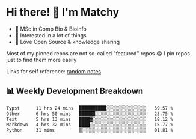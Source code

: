 # Hi there! 👋 I'm Matchy

- 🧬 MSc in Comp Bio & Bioinfo
- 🎈 Interested in a lot of things
- 💜 Love Open Source & knowledge sharing

Most of my pinned repos are not so-called "featured" repos 😂 I pin repos just to find them more easily

Links for self reference: [random notes](https://matchy233.github.io/random-notes)

## 📊 Weekly Development Breakdown

<!--START_SECTION:waka-->

```txt
Typst      11 hrs 24 mins  ██████████░░░░░░░░░░░░░░░   39.57 %
Other      6 hrs 50 mins   ██████░░░░░░░░░░░░░░░░░░░   23.75 %
Text       5 hrs 13 mins   ████▓░░░░░░░░░░░░░░░░░░░░   18.12 %
Markdown   4 hrs 32 mins   ████░░░░░░░░░░░░░░░░░░░░░   15.77 %
Python     31 mins         ▒░░░░░░░░░░░░░░░░░░░░░░░░   01.81 %
```

<!--END_SECTION:waka-->
